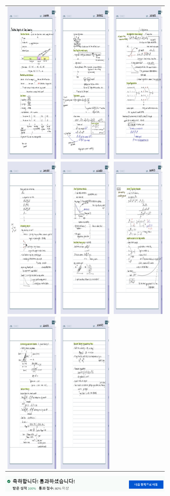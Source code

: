 
<table>
  
  <tr>
    <td><img src="https://github.com/yelim421/2021-google-ml-bootcamp/blob/9a92debb0266d32b2a1a11aed2f75a26ba5e1960/coursera/05Practical%20Aspects%20of%20Deep%20Learning(Week3)/5-1.jpg" width=290 height=480></td>
    <td><img src="https://github.com/yelim421/2021-google-ml-bootcamp/blob/9a92debb0266d32b2a1a11aed2f75a26ba5e1960/coursera/05Practical%20Aspects%20of%20Deep%20Learning(Week3)/5-2.jpg" width=290 height=480></td>
    <td><img src="https://github.com/yelim421/2021-google-ml-bootcamp/blob/9a92debb0266d32b2a1a11aed2f75a26ba5e1960/coursera/05Practical%20Aspects%20of%20Deep%20Learning(Week3)/5-3.jpg" width=290 height=480></td>
  </tr>
  <tr>
    <td><img src="https://github.com/yelim421/2021-google-ml-bootcamp/blob/9a92debb0266d32b2a1a11aed2f75a26ba5e1960/coursera/05Practical%20Aspects%20of%20Deep%20Learning(Week3)/5-4.jpg" width=290 height=480></td>
    <td><img src="https://github.com/yelim421/2021-google-ml-bootcamp/blob/9a92debb0266d32b2a1a11aed2f75a26ba5e1960/coursera/05Practical%20Aspects%20of%20Deep%20Learning(Week3)/5-5.jpg" width=290 height=480></td>
    <td><img src="https://github.com/yelim421/2021-google-ml-bootcamp/blob/9a92debb0266d32b2a1a11aed2f75a26ba5e1960/coursera/05Practical%20Aspects%20of%20Deep%20Learning(Week3)/5-6.jpg" width=290 height=480></td>
  </tr>
  <tr>
    <td><img src="https://github.com/yelim421/2021-google-ml-bootcamp/blob/9a92debb0266d32b2a1a11aed2f75a26ba5e1960/coursera/05Practical%20Aspects%20of%20Deep%20Learning(Week3)/5-7.jpg" width=290 height=480></td>
    <td><img src="https://github.com/yelim421/2021-google-ml-bootcamp/blob/9a92debb0266d32b2a1a11aed2f75a26ba5e1960/coursera/05Practical%20Aspects%20of%20Deep%20Learning(Week3)/5-8.jpg" width=290 height=480></td>
    
  </tr>
  
 </table>
 <td><img src="https://github.com/yelim421/2021-google-ml-bootcamp/blob/9a92debb0266d32b2a1a11aed2f75a26ba5e1960/coursera/05Practical%20Aspects%20of%20Deep%20Learning(Week3)/week5.PNG"></td>
